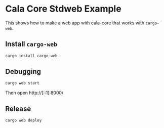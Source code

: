 # Cala Core Stdweb Example
This shows how to make a web app with cala-core that works with `cargo-web`.

## Install `cargo-web`
```bash
cargo install cargo-web
```

## Debugging
```bash
cargo web start
```

Then open http://[::1]:8000/

## Release
```bash
cargo web deploy
```
